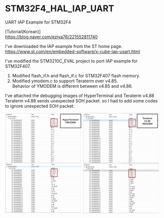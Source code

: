 # STM32F4_HAL_IAP_UART
UART IAP Example for STM32F4

[Tutorial(Korean)]<br>
https://blog.naver.com/eziya76/221552811740<br>

I've downloaded the IAP example from the ST home page.<br>
https://www.st.com/en/embedded-software/x-cube-iap-usart.html <br>

I've modified the STM3210C_EVAL project to port IAP example for STM32F407. <br>
1) Modified flash_if.h and flash_if.c for STM32F407 flash memory.
2) Modified ymodem.c to support Teraterm over v4.85.<br>
  Behavior of YMODEM is different between v4.85 and v4.86. <br>

I've attached the debugging images of HyperTerminal and Teraterm v4.88 <br>
Teraterm v4.88 sends unexpected SOH packet. so I had to add some codes to ignore unexpected SOH packet. <br>

![debugging](./debugging.jpg)<br>
